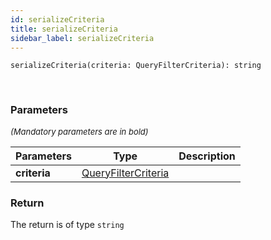 ```yaml
---
id: serializeCriteria
title: serializeCriteria
sidebar_label: serializeCriteria
---
```


```tsx
serializeCriteria(criteria: QueryFilterCriteria): string
```
<br/>



### Parameters

<font size="2"><i>(Mandatory parameters are in bold)</i></font>

| Parameters | Type | Description |
| --------- | ---- | ----------- |
| **criteria** | [QueryFilterCriteria](/framework-api/interfaces/QueryFilterCriteria.md) |  |


### Return



The return is of type <code>string</code>